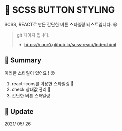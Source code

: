 # :newspaper: SCSS BUTTON STYLING

SCSS, REACT로 만든 간단한 버튼 스타일링 테스트입니다. :satisfied:

> git 페이지 입니다. <br>
> - https://door0.github.io/scss-react/index.html

## :pushpin: Summary

이러한 스타일이 있어요 ! :kissing_smiling_eyes:
1. react-icons를 이용한 스타일링  :mag_right:
2. check 상태값 관리 :book:
3. 간단한 버튼 스타일링

## :calendar: Update

2021/ 05/ 26

